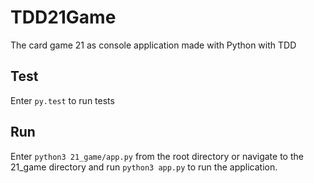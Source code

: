 # TDD21Game
The card game 21 as console application made with Python with TDD

## Test

Enter ``` py.test ``` to run tests

## Run

Enter ``` python3 21_game/app.py ``` 
from the root directory or navigate to the 21_game directory
and run  ``` python3 app.py ``` to run the application.
